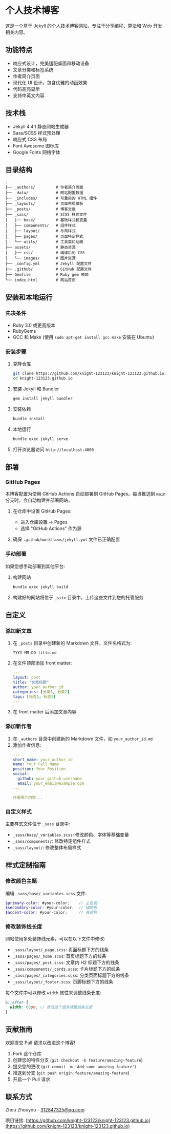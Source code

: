 # 个人技术博客

这是一个基于 Jekyll 的个人技术博客网站，专注于分享编程、算法和 Web 开发相关内容。

## 功能特点

- 响应式设计，完美适配桌面和移动设备
- 文章分类和标签系统
- 作者简介页面
- 现代化 UI 设计，包含优雅的动画效果
- 代码高亮显示
- 支持中英文内容

## 技术栈

- Jekyll 4.4.1 静态网站生成器
- Sass/SCSS 样式预处理
- 响应式 CSS 布局
- Font Awesome 图标库
- Google Fonts 网络字体

## 目录结构

```
.
├── _authors/         # 作者简介页面
├── _data/            # 网站配置数据
├── _includes/        # 可重用的 HTML 组件
├── _layouts/         # 页面布局模板
├── _posts/           # 博客文章 
├── _sass/            # SCSS 样式文件
│   ├── base/         # 基础样式和变量
│   ├── components/   # 组件样式
│   ├── layout/       # 布局样式
│   ├── pages/        # 页面特定样式
│   └── utils/        # 工具类和动画
├── assets/           # 静态资源
│   ├── css/          # 编译后的 CSS
│   └── images/       # 图片资源
├── _config.yml       # Jekyll 配置文件
├── .github/          # GitHub 配置文件
├── Gemfile           # Ruby gem 依赖
└── index.html        # 网站首页
```

## 安装和本地运行

### 先决条件

- Ruby 3.0 或更高版本
- RubyGems
- GCC 和 Make (使用 `sudo apt-get install gcc make` 安装在 Ubuntu)

### 安装步骤

1. 克隆仓库
   ```bash
   git clone https://github.com/knight-123123/knight-123123.github.io.git
   cd knight-123123.github.io
   ```

2. 安装 Jekyll 和 Bundler
   ```bash
   gem install jekyll bundler
   ```

3. 安装依赖
   ```bash
   bundle install
   ```

4. 本地运行
   ```bash
   bundle exec jekyll serve
   ```

5. 打开浏览器访问 `http://localhost:4000`

## 部署

### GitHub Pages

本博客配置为使用 GitHub Actions 自动部署到 GitHub Pages。每当推送到 `main` 分支时，会自动构建并部署网站。

1. 在仓库中设置 GitHub Pages:
   - 进入仓库设置 → Pages
   - 选择 "GitHub Actions" 作为源

2. 确保 `.github/workflows/jekyll.yml` 文件已正确配置

### 手动部署

如果您想手动部署到其他平台:

1. 构建网站
   ```bash
   bundle exec jekyll build
   ```

2. 构建好的网站将位于 `_site` 目录中，上传这些文件到您的托管服务

## 自定义

### 添加新文章

1. 在 `_posts` 目录中创建新的 Markdown 文件，文件名格式为:
   ```
   YYYY-MM-DD-title.md
   ```

2. 在文件顶部添加 front matter:
   ```yaml
   ---
   layout: post
   title: "文章标题"
   author: your_author_id
   categories: [分类1, 分类2]
   tags: [标签1, 标签2]
   ---
   ```

3. 在 front matter 后添加文章内容

### 添加新作者

1. 在 `_authors` 目录中创建新的 Markdown 文件，如 `your_author_id.md`
2. 添加作者信息:
   ```yaml
   ---
   short_name: your_author_id
   name: Your Full Name
   position: Your Position
   social:
     github: your_github_username
     email: your_email@example.com
   ---
   
   作者简介内容...
   ```

### 自定义样式

主要样式文件位于 `_sass` 目录中:

- `_sass/base/_variables.scss`: 修改颜色、字体等基础变量
- `_sass/components/`: 修改特定组件样式
- `_sass/layout/`: 修改整体布局样式

## 样式定制指南

### 修改颜色主题

编辑 `_sass/base/_variables.scss` 文件:

```scss
$primary-color: #your-color;    // 主色调
$secondary-color: #your-color;  // 辅助色
$accent-color: #your-color;     // 强调色
```

### 修改装饰线长度

网站使用多处装饰线元素，可以在以下文件中修改:

- `_sass/layout/_page.scss`: 页面标题下方的线条
- `_sass/pages/_home.scss`: 首页标题下方的线条
- `_sass/pages/_post.scss`: 文章内 H2 标题下方的线条
- `_sass/components/_cards.scss`: 卡片标题下方的线条
- `_sass/pages/_categories.scss`: 分类页面标题下方的线条 
- `_sass/layout/_footer.scss`: 页脚标题下方的线条

每个文件中可以修改 `width` 属性来调整线条长度:

```scss
&::after {
  width: 60px; // 修改这个值来调整线条长度
}
```

## 贡献指南

欢迎提交 Pull 请求以改进这个博客!

1. Fork 这个仓库
2. 创建您的特性分支 (`git checkout -b feature/amazing-feature`)
3. 提交您的更改 (`git commit -m 'Add some amazing feature'`)
4. 推送到分支 (`git push origin feature/amazing-feature`)
5. 开启一个 Pull 请求

## 联系方式

Zhou Zhouyou - 312847325@qq.com

项目链接: [https://github.com/knight-123123/knight-123123.github.io](https://github.com/knight-123123/knight-123123.github.io)